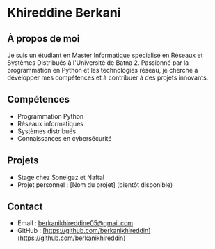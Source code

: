 # Khireddine Berkani

## À propos de moi
Je suis un étudiant en Master Informatique spécialisé en Réseaux et Systèmes Distribués à l'Université de Batna 2. Passionné par la programmation en Python et les technologies réseau, je cherche à développer mes compétences et à contribuer à des projets innovants.

## Compétences
- Programmation Python  
- Réseaux informatiques  
- Systèmes distribués  
- Connaissances en cybersécurité  

## Projets
- Stage chez Sonelgaz et Naftal  
- Projet personnel : [Nom du projet] (bientôt disponible)

## Contact
- Email : berkanikhireddine05@gmail.com  
- GitHub : [https://github.com/berkanikhireddin](https://github.com/berkanikhireddin)
